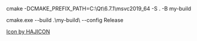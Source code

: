 cmake -DCMAKE_PREFIX_PATH=C:\Qt\6.7.1\msvc2019_64 -S . -B my-build

cmake.exe --build .\my-build\ --config Release

<a href="https://www.freepik.com/search">Icon by HAJICON</a>